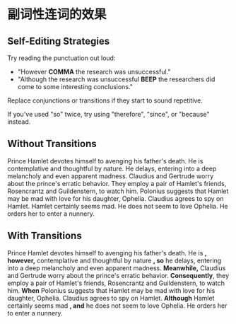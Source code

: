 # 副词性连词的效果

## Self-Editing Strategies

Try reading the punctuation out loud:
-   "However **COMMA** the research was unsuccessful."
-   "Although the research was unsuccessful **BEEP** the researchers did come to some interesting conclusions."

Replace conjunctions or transitions if they start to sound repetitive.

If you've used "so" twice, try using "therefore", "since", or "because" instead.

## Without Transitions

Prince Hamlet devotes himself to avenging his father's death. He is contemplative and thoughtful by nature. He delays, entering into a deep melancholy and even apparent madness. Claudius and Gertrude worry about the prince's erratic behavior. They employ a pair of Hamlet's friends, Rosencrantz and Guildenstern, to watch him. Polonius suggests that Hamlet may be mad with love for his daughter, Ophelia. Claudius agrees to spy on Hamlet. Hamlet certainly seems mad. He does not seem to love Ophelia. He orders her to enter a nunnery.

## With Transitions

Prince Hamlet devotes himself to avenging his father's death. He is **, however,** contemplative and thoughtful by nature **, so** he delays, entering into a deep melancholy and even apparent madness. **Meanwhile,** Claudius and Gertrude worry about the prince's erratic behavior. **Consequently**, they employ a pair of Hamlet's friends, Rosencrantz and Guildenstern, to watch him. **When** Polonius suggests that Hamlet may be mad with love for his daughter, Ophelia. Claudius agrees to spy on Hamlet. **Although** Hamlet certainly seems mad **, and** he does not seem to love Ophelia. He orders her to enter a nunnery.